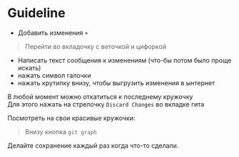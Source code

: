 # Guideline
- Добавить изменения `+`
> Перейти во вкладочку с веточкой и цифоркой
- Написать текст сообщения к изменениям (что-бы потом было проще искать) 
- нажать символ галочки
- нажать крутилку внизу, чтобы выгрузить изменения в ынтернет  

В любой момент можно откатиться к последнему кружочку  
Для этого нажать на стрелочку `Discard Changes` во вкладке гита

Посмотреть на свои красивые кружочки:
> Внизу кнопка `git graph`

Делайте сохранение каждый раз когда что-то сделали.
